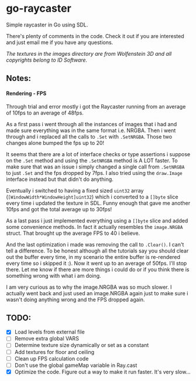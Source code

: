 # go-raycaster

Simple raycaster in Go using SDL.

There's plenty of comments in the code. Check it out if you are interested and just email me if you have any questions.

_The textures in the images directory are from Wolfenstein 3D and all copyrights belong to ID Software._

## Notes:

#### Rendering - FPS

Through trial and error mostly i got the Raycaster running from an average of 10fps to an average of 48fps.

As a first pass i went through all the instances of images that i had and made sure everything was in the same format i.e. NRGBA. Then i went through and i replaced all the calls to `.Set` with `.SetNRGBA`. Those two changes alone bumped the fps up to 20!

It seems that there are a lot of interface checks or type assertions i suppose on the `.Set` method and using the `.SetNRGBA` method is A LOT faster. To make sure that was an issue i simply changed a single call from `.SetNRGBA` to just `.Set` and the fps dropped by 7fps.
I also tried using the `draw.Image` interface instead but that didn't do anything.

Eventually i switched to having a fixed sized `uint32` array (`[WindowWidth*WindowHeight]uint32`) which i converted to a `[]byte` slice every time i updated the texture in SDL. Funny enough that gave me another 10fps and got the total average up to 30fps!

As a last pass i just implemented everything using a `[]byte` slice and added some convenience methods. In fact it actually resembles the `image.NRGBA` struct. That brought up the average FPS to 40 i believe.

And the last optimization i made was removing the call to `.Clear()`. I can't tell a difference. To be honest although all the tutorials say you should clear out the buffer every time, in my scenario the entire buffer is re-rendered every time so i skipped it :). Now it went up to an average of 50fps. I'll stop there. Let me know if there are more things i could do or if you think there is something wrong with what i am doing.

I am very curious as to why the image.NRGBA was so much slower. I actually went back and just used an image.NRGBA again just to make sure i wasn't doing anything wrong and the FPS dropped again.

## TODO:

- [x] Load levels from external file
- [ ] Remove extra global VARS
- [ ] Determine texture size dynamically or set as a constant
- [ ] Add textures for floor and ceiling
- [ ] Clean up FPS calculation code
- [ ] Don't use the global gameMap variable in Ray.cast
- [x] Optimize the code. Figure out a way to make it run faster. It's very slow...

